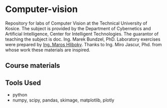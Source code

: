 # Computer-vision
Repository for labs of Computer Vision at the Technical University of Kosice. The subject is provided by the Department of Cybernetics and Artificial Intelligence, Center for Intelligent Technologies.
The guarantor of teaching the subject is doc. Ing. Marek Bundzel, PhD. Laboratory exercises were prepared by [Ing. Maros Hliboky](https://www.cloudai.sk/people-maroshliboky/). Thanks to Ing. Miro Jascur, Phd. from whose work these materials are inspired.


## Course materials

## Tools Used
- python
- numpy, scipy, pandas, skimage, matplotlib, plotly


